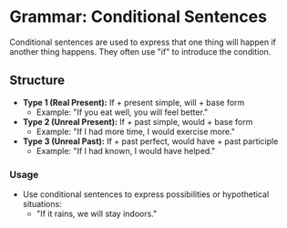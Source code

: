 # Grammar: Conditional Sentences

Conditional sentences are used to express that one thing will happen if another thing happens. They often use "if" to introduce the condition.

## Structure
- **Type 1 (Real Present):** If + present simple, will + base form
  - Example: "If you eat well, you will feel better."
- **Type 2 (Unreal Present):** If + past simple, would + base form
  - Example: "If I had more time, I would exercise more."
- **Type 3 (Unreal Past):** If + past perfect, would have + past participle
  - Example: "If I had known, I would have helped."

### Usage
- Use conditional sentences to express possibilities or hypothetical situations:
  - "If it rains, we will stay indoors."
